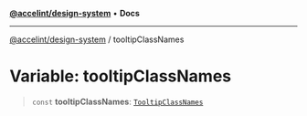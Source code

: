[**@accelint/design-system**](../README.md) • **Docs**

***

[@accelint/design-system](../README.md) / tooltipClassNames

# Variable: tooltipClassNames

> `const` **tooltipClassNames**: [`TooltipClassNames`](../type-aliases/TooltipClassNames.md)
